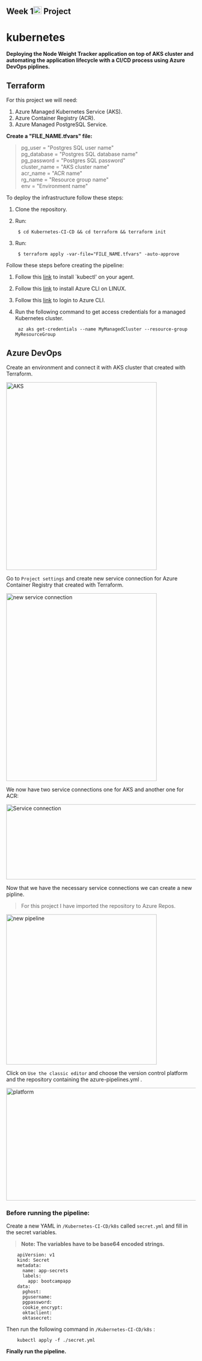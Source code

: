 ## Week 1<img src="https://user-images.githubusercontent.com/90269123/142770883-816223ed-3f85-47de-8ed0-5ae0c7b95e0d.png" width="22" height="21" alt="Computer Hope"> Project

# kubernetes 

__Deploying the Node Weight Tracker application on top of AKS cluster and automating the application lifecycle with a CI/CD process using Azure DevOps piplines.__



## Terraform
For this project we will need:
1. Azure Managed Kubernetes Service (AKS).
2. Azure Container Registry (ACR).
3. Azure Managed PostgreSQL Service.

__Create a "FILE_NAME.tfvars" file:__

>pg_user          = "Postgres SQL user name"<br/>
pg_database      = "Postgres SQL database name"<br/>
pg_password      = "Postgres SQL password"<br/>
cluster_name     = "AKS cluster name"<br/>
acr_name         = "ACR name"<br/>
rg_name          = "Resource group name"<br/>
env              = "Environment name"


To deploy the infrastructure follow these steps:
1. Clone the repository.
2. Run: 

        $ cd Kubernetes-CI-CD && cd terraform && terraform init
      
3. Run:
    
        $ terraform apply -var-file="FILE_NAME.tfvars" -auto-approve
        
Follow these steps before creating the pipeline:
1. Follow this [link](https://kubernetes.io/docs/tasks/tools/) to install `kubectl' on your agent.<br/>
1. Follow this [link](https://docs.microsoft.com/en-us/cli/azure/install-azure-cli-linux?pivots=apt) to install Azure CLI on LINUX.<br/>
1. Follow this [link](https://docs.microsoft.com/en-us/cli/azure/authenticate-azure-cli) to login to Azure CLI.<br/>
1. Run the following command to get access credentials for a managed Kubernetes cluster.

        az aks get-credentials --name MyManagedCluster --resource-group MyResourceGroup
## Azure DevOps

Create an environment and connect it with AKS cluster that created with Terraform.

<img src="https://user-images.githubusercontent.com/90269123/142792505-feb6d1c8-2ad7-4a6b-a7a4-cc68c8de9692.png" width="400" height="500" alt="AKS">

Go to `Project settings` and create new service connection for Azure Container Registry that created with Terraform.

<img src="https://user-images.githubusercontent.com/90269123/142786303-641eed67-fe3c-4a4c-8d09-e4d4ce7bc116.png" width="400" height="500" alt="new service connection">

We now have two service connections one for AKS and another one for ACR:


<img src="https://user-images.githubusercontent.com/90269123/142786498-62233b89-171d-42d5-a873-b6c12d0cb2fc.png" width="800" height="200" alt="Service connection">

Now that we have the necessary service connections we can create a new pipline.
>For this project I have imported the repository to Azure Repos.

<img src="https://user-images.githubusercontent.com/90269123/142788065-5a6f3f96-1162-4790-a779-63bb3530420e.png" width="400" height="400" alt="new pipeline">

Click on `Use the classic editor` and choose the version control platform and the repository containing the azure-pipelines.yml .

<img src="https://user-images.githubusercontent.com/90269123/142788303-68ddda6e-4a44-468b-9724-26dca5b5faf4.png" width="700" height="300" alt="platform">

### Before running the pipeline:

Create a new YAML in `/Kubernetes-CI-CD/k8s` called `secret.yml` and fill in the secret variables.
> __Note: The variables have to be base64 encoded strings.__

        apiVersion: v1
        kind: Secret
        metadata:
          name: app-secrets
          labels:
            app: bootcampapp
        data:
          pghost: 
          pgusername: 
          pgpassword: 
          cookie_encrypt: 
          oktaclient: 
          oktasecret: 
          
Then run the following command in `/Kubernetes-CI-CD/k8s` :

        kubectl apply -f ./secret.yml


__Finally run the pipeline.__

